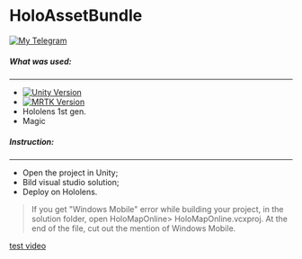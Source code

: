 HoloAssetBundle
========================

[![My Telegram](https://img.shields.io/badge/Telegram-%40D__o__r__G-blue)](https://t.me/D_o_r_G)
##### What was used: #####
***
  - [![Unity Version](https://img.shields.io/badge/unity-2018.4.21-blue.svg)](https://unity3d.com/get-unity/download)
  - [![MRTK Version](https://img.shields.io/badge/Microsoft-MRTK%202.4.0-green)](https://github.com/microsoft/MixedRealityToolkit-Unity/releases/tag/v2.4.0)
  - Hololens 1st gen.
  - Magic
##### Instruction: #####
***
- Open the project in Unity; 
- Bild visual studio solution;
- Deploy on Hololens.
> If you get "Windows Mobile" error while building your project, in the solution folder, open HoloMapOnline> HoloMapOnline.vcxproj. At the end of the file, cut out the mention of Windows Mobile.

[test video](https://www.dropbox.com/s/37m3q6syf62ih9a/AssetBundle.mp4?dl=0)


